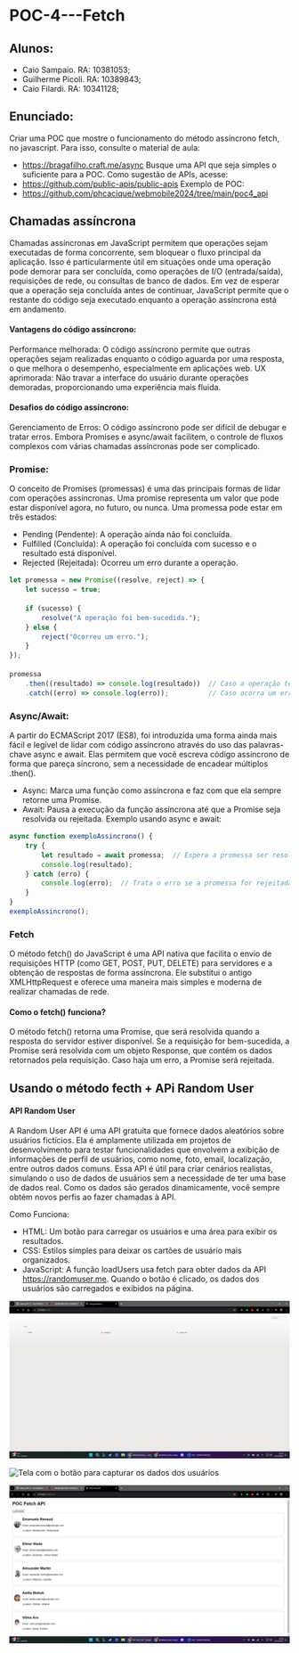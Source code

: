 # POC-4---Fetch

## Alunos:
* Caio Sampaio. RA: 10381053;
* Guilherme Picoli. RA: 10389843;
* Caio Filardi. RA: 10341128;

## Enunciado:
Criar uma POC que mostre o funcionamento do método assíncrono fetch, no javascript.
Para isso, consulte o material de aula:
* https://bragafilho.craft.me/async
Busque uma API que seja simples o suficiente para a POC. Como sugestão de APIs, acesse:
* https://github.com/public-apis/public-apis
Exemplo de POC:
* https://github.com/phcacique/webmobile2024/tree/main/poc4_api

## Chamadas assíncrona
Chamadas assíncronas em JavaScript permitem que operações sejam executadas de forma concorrente, sem bloquear o fluxo principal da aplicação. Isso é particularmente útil em situações onde uma operação pode demorar para ser
concluída, como operações de I/O (entrada/saída), requisições de rede, ou consultas de banco de dados. Em vez de esperar que a operação seja concluída antes de continuar, JavaScript permite que o restante do código seja
executado enquanto a operação assíncrona está em andamento.

#### Vantagens do código assíncrono:
Performance melhorada: O código assíncrono permite que outras operações sejam realizadas enquanto o código aguarda por uma resposta, o que melhora o desempenho, especialmente em aplicações web.
UX aprimorada: Não travar a interface do usuário durante operações demoradas, proporcionando uma experiência mais fluida.
#### Desafios do código assíncrono:
Gerenciamento de Erros: O código assíncrono pode ser difícil de debugar e tratar erros. Embora Promises e async/await facilitem, o controle de fluxos complexos com várias chamadas assíncronas pode ser complicado.

### Promise: 
O conceito de Promises (promessas) é uma das principais formas de lidar com operações assíncronas. Uma promise representa um valor que pode estar disponível agora, no futuro, ou nunca. Uma promessa pode estar em três estados:
* Pending (Pendente): A operação ainda não foi concluída.
* Fulfilled (Concluída): A operação foi concluída com sucesso e o resultado está disponível.
* Rejected (Rejeitada): Ocorreu um erro durante a operação.

```javascript
let promessa = new Promise((resolve, reject) => {
    let sucesso = true;

    if (sucesso) {
        resolve("A operação foi bem-sucedida.");
    } else {
        reject("Ocorreu um erro.");
    }
});

promessa
    .then((resultado) => console.log(resultado))  // Caso a operação tenha sucesso
    .catch((erro) => console.log(erro));          // Caso ocorra um erro
```

### Async/Await:
A partir do ECMAScript 2017 (ES8), foi introduzida uma forma ainda mais fácil e legível de lidar com código assíncrono através do uso das palavras-chave async e await. Elas permitem que você escreva código assíncrono de forma que pareça síncrono, sem a necessidade de encadear múltiplos .then().

* Async: Marca uma função como assíncrona e faz com que ela sempre retorne uma Promise.
* Await: Pausa a execução da função assíncrona até que a Promise seja resolvida ou rejeitada.
Exemplo usando async e await:

```javascript
async function exemploAssincrono() {
    try {
        let resultado = await promessa;  // Espera a promessa ser resolvida
        console.log(resultado);
    } catch (erro) {
        console.log(erro);  // Trata o erro se a promessa for rejeitada
    }
}
exemploAssincrono();
```

### Fetch
O método fetch() do JavaScript é uma API nativa que facilita o envio de requisições HTTP (como GET, POST, PUT, DELETE) para servidores e a obtenção de respostas de forma assíncrona. Ele substitui o antigo XMLHttpRequest e oferece uma maneira mais simples e moderna de realizar chamadas de rede.
#### Como o fetch() funciona?
O método fetch() retorna uma Promise, que será resolvida quando a resposta do servidor estiver disponível. Se a requisição for bem-sucedida, a Promise será resolvida com um objeto Response, que contém os dados retornados pela requisição. Caso haja um erro, a Promise será rejeitada.

## Usando o método fecth + APi Random User
#### API Random User
A Random User API é uma API gratuita que fornece dados aleatórios sobre usuários fictícios. Ela é amplamente utilizada em projetos de desenvolvimento para testar funcionalidades que envolvem a exibição de informações de perfil de usuários, como nome, foto, email, localização, entre outros dados comuns.
Essa API é útil para criar cenários realistas, simulando o uso de dados de usuários sem a necessidade de ter uma base de dados real. Como os dados são gerados dinamicamente, você sempre obtém novos perfis ao fazer chamadas à API.

Como Funciona:
* HTML: Um botão para carregar os usuários e uma área para exibir os resultados.
* CSS: Estilos simples para deixar os cartões de usuário mais organizados.
* JavaScript: A função loadUsers usa fetch para obter dados da API https://randomuser.me.
Quando o botão é clicado, os dados dos usuários são carregados e exibidos na página.

![Tela Inicial](tela_inicial.png)

![Tela com o botão para capturar os dados dos usuários](.png)

![Tela após clicar o botão](dados_capturados.png)
